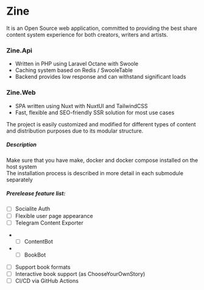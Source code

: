 # Zine 

It is an Open Source web application, committed to providing the best share content system experience for both creators, writers and artists.

### Zine.Api 
 - Written in PHP using Laravel Octane with Swoole
 - Caching system based on Redis / SwooleTable
 - Backend provides low response and can withstand significant loads

### Zine.Web
 - SPA written using Nuxt with NuxtUI and TailwindCSS 
 - Fast, flexible and SEO-friendly SSR solution for most use cases

The project is easily customized and modified for different types of content and distribution purposes due to its modular structure.

##### Description

Make sure that you have make, docker and docker compose installed on the host system \
The installation process is described in more detail in each submodule separately

##### Prerelease feature list:

- [ ] Socialite Auth
- [ ] Flexible user page appearance 
- [ ] Telegram Content Exporter
- - [ ] ContentBot
- - [ ] BookBot
- [ ] Support book formats
- [ ] Interactive book support (as ChooseYourOwnStory)
- [ ] CI/CD via GitHub Actions
